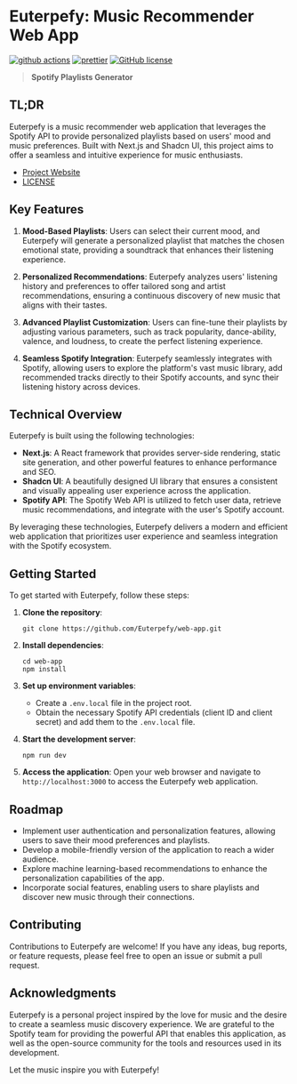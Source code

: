 # Euterpefy: Music Recommender Web App

[![github actions](https://github.com/Euterpefy/webapp/actions/workflows/cicd.yml/badge.svg)](https://github.com/Euterpefy/webapp/actions/workflows/cicd.yml)
[![prettier](https://img.shields.io/badge/code_style-prettier-ff69b4.svg)](https://prettier.io)
[![GitHub license](https://badgen.net/github/license/Euterpefy/webapp)](https://github.com/Euterpefy/webapp/blob/main/LICENSE)

> **Spotify Playlists Generator**

## TL;DR

Euterpefy is a music recommender web application that leverages the Spotify API to provide personalized playlists based on users' mood and music preferences. Built with Next.js and Shadcn UI, this project aims to offer a seamless and intuitive experience for music enthusiasts.

- [Project Website](https://euterpefy.khainguyen.dev)
- [LICENSE](/LICENSE)

## Key Features

1. **Mood-Based Playlists**: Users can select their current mood, and Euterpefy will generate a personalized playlist that matches the chosen emotional state, providing a soundtrack that enhances their listening experience.

2. **Personalized Recommendations**: Euterpefy analyzes users' listening history and preferences to offer tailored song and artist recommendations, ensuring a continuous discovery of new music that aligns with their tastes.

3. **Advanced Playlist Customization**: Users can fine-tune their playlists by adjusting various parameters, such as track popularity, dance-ability, valence, and loudness, to create the perfect listening experience.

4. **Seamless Spotify Integration**: Euterpefy seamlessly integrates with Spotify, allowing users to explore the platform's vast music library, add recommended tracks directly to their Spotify accounts, and sync their listening history across devices.

## Technical Overview

Euterpefy is built using the following technologies:

- **Next.js**: A React framework that provides server-side rendering, static site generation, and other powerful features to enhance performance and SEO.
- **Shadcn UI**: A beautifully designed UI library that ensures a consistent and visually appealing user experience across the application.
- **Spotify API**: The Spotify Web API is utilized to fetch user data, retrieve music recommendations, and integrate with the user's Spotify account.

By leveraging these technologies, Euterpefy delivers a modern and efficient web application that prioritizes user experience and seamless integration with the Spotify ecosystem.

## Getting Started

To get started with Euterpefy, follow these steps:

1. **Clone the repository**:

   ```
   git clone https://github.com/Euterpefy/web-app.git
   ```

2. **Install dependencies**:

   ```
   cd web-app
   npm install
   ```

3. **Set up environment variables**:

   - Create a `.env.local` file in the project root.
   - Obtain the necessary Spotify API credentials (client ID and client secret) and add them to the `.env.local` file.

4. **Start the development server**:

   ```
   npm run dev
   ```

5. **Access the application**:
   Open your web browser and navigate to `http://localhost:3000` to access the Euterpefy web application.

## Roadmap

- Implement user authentication and personalization features, allowing users to save their mood preferences and playlists.
- Develop a mobile-friendly version of the application to reach a wider audience.
- Explore machine learning-based recommendations to enhance the personalization capabilities of the app.
- Incorporate social features, enabling users to share playlists and discover new music through their connections.

## Contributing

Contributions to Euterpefy are welcome! If you have any ideas, bug reports, or feature requests, please feel free to open an issue or submit a pull request.

## Acknowledgments

Euterpefy is a personal project inspired by the love for music and the desire to create a seamless music discovery experience. We are grateful to the Spotify team for providing the powerful API that enables this application, as well as the open-source community for the tools and resources used in its development.

Let the music inspire you with Euterpefy!
